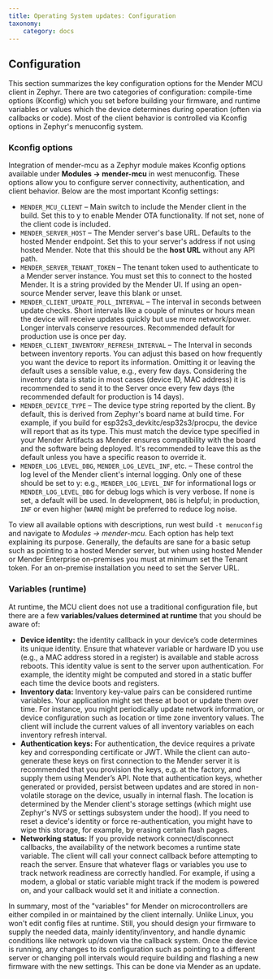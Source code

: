 ```yaml
---
title: Operating System updates: Configuration
taxonomy:
    category: docs
---
```


## Configuration

This section summarizes the key configuration options for the Mender MCU client in Zephyr. There are two categories of configuration: compile-time options (Kconfig) which you set before building your firmware, and runtime variables or values which the device determines during operation (often via callbacks or code). Most of the client behavior is controlled via Kconfig options in Zephyr's menuconfig system.

### Kconfig options

Integration of mender-mcu as a Zephyr module makes Kconfig options available under **Modules → mender-mcu** in west menuconfig. These options allow you to configure server connectivity, authentication, and client behavior. Below are the most important Kconfig settings:

* `MENDER_MCU_CLIENT` – Main switch to include the Mender client in the build. Set this to y to enable Mender OTA functionality. If not set, none of the client code is included.
* `MENDER_SERVER_HOST` – The Mender server's base URL. Defaults to the hosted Mender endpoint. Set this to your server's address if not using hosted Mender. Note that this should be the **host URL** without any API path.
* `MENDER_SERVER_TENANT_TOKEN` – The tenant token used to authenticate to a Mender server instance. You must set this to connect to the hosted Mender. It is a string provided by the Mender UI. If using an open-source Mender server, leave this blank or unset.
* `MENDER_CLIENT_UPDATE_POLL_INTERVAL` – The interval in seconds between update checks​. Short intervals like a couple of minutes or hours mean the device will receive updates quickly but use more network/power. Longer intervals conserve resources. Recommended default for production use is once per day.
* `MENDER_CLIENT_INVENTORY_REFRESH_INTERVAL` – The Interval in seconds between inventory reports​. You can adjust this based on how frequently you want the device to report its information. Omitting it or leaving the default uses a sensible value, e.g., every few days. Considering the inventory data is static in most cases (device ID, MAC address) it is recommended to send it to the Server once every few days (the recommended default for production is 14 days).
* `MENDER_DEVICE_TYPE` – The device type string reported by the client. By default, this is derived from Zephyr's board name at build time​. For example, if you build for esp32s3\_devkitc/esp32s3/procpu, the device will report that as its type. This must match the device type specified in your Mender Artifacts as Mender ensures compatibility with the board and the software being deployed. It's recommended to leave this as the default unless you have a specific reason to override it.
* `MENDER_LOG_LEVEL_DBG`, `MENDER_LOG_LEVEL_INF`, etc. – These control the log level of the Mender client's internal logging. Only one of these should be set to y: e.g., `MENDER_LOG_LEVEL_INF` for informational logs or `MENDER_LOG_LEVEL_DBG` for debug logs which is very verbose. If none is set, a default will be used. In development, `DBG` is helpful; in production, `INF` or even higher (`WARN`) might be preferred to reduce log noise​.


To view all available options with descriptions, run west build `-t menuconfig` and navigate to *Modules → mender-mcu*. Each option has help text explaining its purpose. Generally, the defaults are sane for a basic setup such as pointing to a hosted Mender server, but when using hosted Mender or Mender Enterprise on-premises you must at minimum set the Tenant token. For an on-premise installation you need to set the Server URL.

### Variables (runtime)

At runtime, the MCU client does not use a traditional configuration file, but there are a few **variables/values determined at runtime** that you should be aware of:
* **Device identity:** the identity callback in your device’s code determines its unique identity. Ensure that whatever variable or hardware ID you use (e.g., a MAC address stored in a register) is available and stable across reboots. This identity value is sent to the server upon authentication. For example, the identity might be computed and stored in a static buffer each time the device boots and registers.
* **Inventory data:** Inventory key-value pairs can be considered runtime variables. Your application might set these at boot or update them over time. For instance, you might periodically update network information, or device configuration such as location or time zone inventory values. The client will include the current values of all inventory variables on each inventory refresh interval.
* **Authentication keys:** For authentication, the device requires a private key and corresponding certificate or JWT. While the client can auto-generate these keys on first connection to the Mender server it is recommended that you provision the keys, e.g. at the factory, and supply them using Mender’s API. Note that authentication keys, whether generated or provided, persist between updates and are stored in non-volatile storage on the device, usually in internal flash. The location is determined by the Mender client's storage settings (which might use Zephyr's NVS or settings subsystem under the hood). If you need to reset a device's identity or force re-authentication, you might have to wipe this storage, for example, by erasing certain flash pages.
* **Networking status:** If you provide network connect/disconnect callbacks, the availability of the network becomes a runtime state variable. The client will call your connect callback before attempting to reach the server. Ensure that whatever flags or variables you use to track network readiness are correctly handled. For example, if using a modem, a global or static variable might track if the modem is powered on, and your callback would set it and initiate a connection.

In summary, most of the "variables" for Mender on microcontrollers are either compiled in or maintained by the client internally. Unlike Linux, you won't edit config files at runtime. Still, you should design your firmware to supply the needed data, mainly identity/inventory, and handle dynamic conditions like network up/down via the callback system. Once the device is running, any changes to its configuration such as pointing to a different server or changing poll intervals would require building and flashing a new firmware with the new settings. This can be done via Mender as an update.
